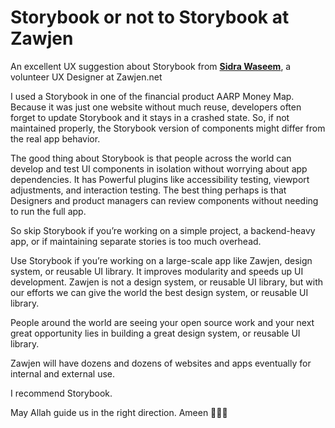 # Storybook or not to Storybook at Zawjen

An excellent UX suggestion about Storybook from **[Sidra Waseem](https://www.linkedin.com/in/sidramwaseem/)**, a volunteer UX Designer at Zawjen.net

I used a Storybook in one of the financial product AARP Money Map. Because it was just one website without much reuse, developers often forget to update Storybook and it stays in a crashed state. So, if not maintained properly, the Storybook version of components might differ from the real app behavior.

The good thing about Storybook is that people across the world can develop and test UI components in isolation without worrying about app dependencies. It has Powerful plugins like accessibility testing, viewport adjustments, and interaction testing. The best thing perhaps is that Designers and product managers can review components without needing to run the full app.

So skip Storybook if you’re working on a simple project, a backend-heavy app, or if maintaining separate stories is too much overhead.

Use Storybook if you’re working on a large-scale app like Zawjen, design system, or reusable UI library. It improves modularity and speeds up UI development. Zawjen is not a design system, or reusable UI library, but with our efforts we can give the world the best design system, or reusable UI library.

People around the world are seeing your open source work and your next great opportunity lies in building a great design system, or reusable UI library.

Zawjen will have dozens and dozens of websites and apps eventually for internal and external use.

I recommend Storybook.

May Allah guide us in the right direction. Ameen 🌿🌿🌿